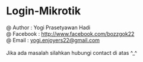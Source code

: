 # Login-Mikrotik
@ Author : Yogi Prasetyawan Hadi<br>
@ Facebook : http://www.facebook.com/bozzgok22<br>
@ Email : yogi.enjoyers22@gmail.com<br>
<br>
Jika ada masalah silahkan hubungi contact di atas ^_^
